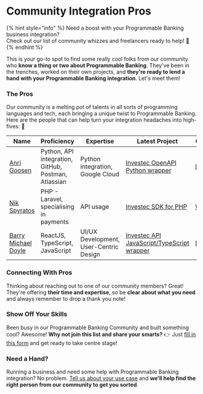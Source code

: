 # Community Integration Pros

{% hint style="info" %}
Need a boost with your Programmable Banking business integration? \
Check out our list of community whizzes and freelancers ready to help! 🤩
{% endhint %}

This is your go-to spot to find some really cool folks from our community who **know a thing or two about Programmable Banking**. They've been in the trenches, worked on their own projects, and **they're ready to lend a hand with your Programmable Banking integration**. Let's meet them!

### The Pros

Our community is a melting pot of talents in all sorts of programming languages and tech, each bringing a unique twist to Programmable Banking. Here are the people that can help turn your integration headaches into high-fives: 🙌

<table><thead><tr><th width="124">Name</th><th width="147">Proficiency</th><th>Expertise</th><th width="178">Latest Project</th><th>Contact</th></tr></thead><tbody><tr><td><a href="https://github.com/GoosenA">Anri Goosen</a></td><td>Python, API integration, GitHub, Postman, Atlassian</td><td>Python integration, Google Cloud</td><td><a href="https://pypi.org/project/investec-openapi-wrapper/">Investec OpenAPI Python wrapper</a></td><td><a href="https://www.linkedin.com/in/anri-goosen-06274385/">LinkedIn</a></td></tr><tr><td><a href="https://github.com/nikspyratos/">Nik Spyratos</a></td><td>PHP - Laravel, specialising in payments</td><td>API usage</td><td><a href="https://github.com/nikspyratos/investec-sdk-php">Investec SDK for PHP</a></td><td><a href="https://www.nik.software/">Website</a></td></tr><tr><td><a href="https://github.com/barrymichaeldoyle">Barry Michael Doyle</a></td><td>ReactJS, TypeScript, JavaScript</td><td>UI/UX Development, User-Centric Design</td><td><a href="https://github.com/barrymichaeldoyle/investec-openapi">Investec API JavaScript/TypeScript wrapper</a></td><td><a href="https://www.linkedin.com/in/barry-michael-doyle-11369683/">LinkedIn</a></td></tr></tbody></table>

### Connecting With Pros

Thinking about reaching out to one of our community members? Great! They're offering **their time and expertise**, so be **clear about what you need** and always remember to drop a thank you note!

### Show Off Your Skills

Been busy in our Programmable Banking Community and built something cool? Awesome! **Why not join this list and share your smarts?** 👉 Just [fill in this form](https://8malmkzgvs8.typeform.com/to/vOof4Zf6) and get ready to take centre stage!

### Need a Hand?

Running a business and need some help with Programmable Banking integration? No problem. [Tell us about your use case](mailto:community@make.dev) and **we'll help find the right person from our community to get you sorted**.
